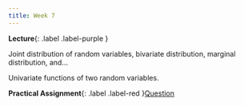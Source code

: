 ```yaml
---
title: Week 7
---
```


 **Lecture**{: .label .label-purple }

Joint distribution of random variables, bivariate distribution, marginal distribution, and...

Univariate functions of two random variables.

  **Practical Assignment**{: .label .label-red }[Question](../assets/lectures/Prob_and_Stats_Practical_Assignment.ipynb)
